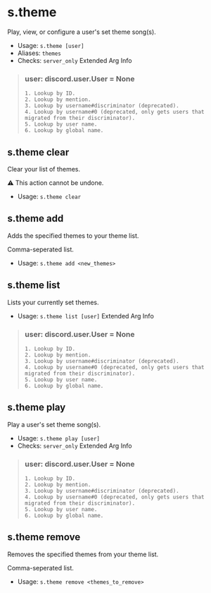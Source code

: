 # s.theme
Play, view, or configure a user's set theme song(s).<br/>
 - Usage: `s.theme [user]`
 - Aliases: `themes`
 - Checks: `server_only`
Extended Arg Info
> ### user: discord.user.User = None
> 
> 
>     1. Lookup by ID.
>     2. Lookup by mention.
>     3. Lookup by username#discriminator (deprecated).
>     4. Lookup by username#0 (deprecated, only gets users that migrated from their discriminator).
>     5. Lookup by user name.
>     6. Lookup by global name.
> 
>     
## s.theme clear
Clear your list of themes.<br/>

⚠ This action cannot be undone.<br/>
 - Usage: `s.theme clear`
## s.theme add
Adds the specified themes to your theme list.<br/>

Comma-seperated list.<br/>
 - Usage: `s.theme add <new_themes>`
## s.theme list
Lists your currently set themes.<br/>
 - Usage: `s.theme list [user]`
Extended Arg Info
> ### user: discord.user.User = None
> 
> 
>     1. Lookup by ID.
>     2. Lookup by mention.
>     3. Lookup by username#discriminator (deprecated).
>     4. Lookup by username#0 (deprecated, only gets users that migrated from their discriminator).
>     5. Lookup by user name.
>     6. Lookup by global name.
> 
>     
## s.theme play
Play a user's set theme song(s).<br/>
 - Usage: `s.theme play [user]`
 - Checks: `server_only`
Extended Arg Info
> ### user: discord.user.User = None
> 
> 
>     1. Lookup by ID.
>     2. Lookup by mention.
>     3. Lookup by username#discriminator (deprecated).
>     4. Lookup by username#0 (deprecated, only gets users that migrated from their discriminator).
>     5. Lookup by user name.
>     6. Lookup by global name.
> 
>     
## s.theme remove
Removes the specified themes from your theme list.<br/>

Comma-seperated list.<br/>
 - Usage: `s.theme remove <themes_to_remove>`
